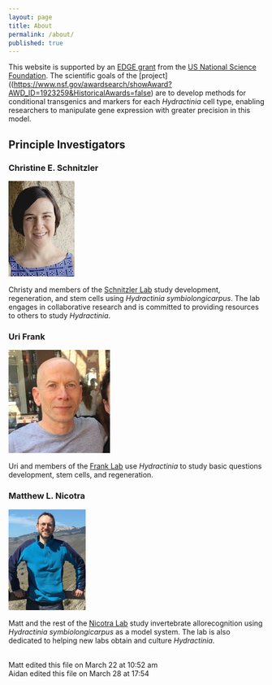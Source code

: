 ```yaml
---
layout: page
title: About
permalink: /about/
published: true
---
```


This website is supported by an [EDGE grant](https://nsfgov.home.blog/2019/09/17/the-cutting-edge-of-genomics/) from the [US National Science Foundation](https://www.nsf.gov/). The scientific goals of the [project]((https://www.nsf.gov/awardsearch/showAward?AWD_ID=1923259&HistoricalAwards=false) are to develop methods for conditional transgenics and markers for each *Hydractinia* cell type, enabling researchers to manipulate gene expression with greater precision in this model.


## Principle Investigators

### Christine E. Schnitzler
![Christy Schnitzler](/assets/img/christyschnitzler.png)

Christy and members of the [Schnitzler Lab](https://www.whitney.ufl.edu/people/current-research-faculty/christine-e-schnitzler-phd/) study development, regeneration, and stem cells using *Hydractinia symbiolongicarpus*.  The lab engages in collaborative research and is committed to providing resources to others to study *Hydractinia*.


### Uri Frank

![Uri Frank](/assets/img/urifrank.jpg)

Uri and members of the [Frank Lab](https://www.urifranklab.org/) use *Hydractinia* to study basic questions development, stem cells, and regeneration.

### Matthew L. Nicotra

![Matt Nicotra](/assets/img/mattnicotra.jpg)

Matt and the rest of the [Nicotra Lab](http://www.nicotralab.org) study invertebrate allorecognition using *Hydractinia symbiolongicarpus* as a model system. The lab is also dedicated to helping new labs obtain and culture *Hydractinia*.




<br>
Matt edited this file on March 22 at 10:52 am
<br>
Aidan edited this file on March 28 at 17:54
